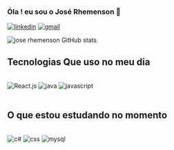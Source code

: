 ### Óla ! eu sou o José Rhemenson 👋

[![linkedin](https://img.shields.io/badge/LinkedIn-0077B5?style=for-the-badge&logo=linkedin&logoColor=white)]( https://www.linkedin.com/in/rhemerson-silva)
[![gmail](https://img.shields.io/badge/Gmail-D14836?style=for-the-badge&logo=gmail&logoColor=white)](mrsilva.jobs@gmail.com)


![jose rhemenson GitHub stats](https://github-readme-stats.vercel.app/api?username=Rhemenson&show_icons=true&theme=onedark)

## Tecnologias  Que  uso no meu dia 

<div style= "display: inline_block"><br/>
<img aling="center"  alt="React.js"  src="https://img.shields.io/badge/React-20232A?style=for-the-badge&logo=react&logoColor=61DAFB" />
<img aling="center"  alt="java"  src="https://img.shields.io/badge/Java-ED8B00?style=for-the-badge&logo=java&logoColor=white" />
<img aling="center"  alt="javascript"  src="https://img.shields.io/badge/JavaScript-323330?style=for-the-badge&logo=javascript&logoColor=F7DF1E" />
</div> </br>


## O que estou estudando no momento 

<div style= "display: inline_block"><br/>
<img aling="center"  alt="c#"  src="https://img.shields.io/badge/C%23-239120?style=for-the-badge&logo=c-sharp&logoColor=white" />
<img aling="center"  alt="css"  src="https://img.shields.io/badge/CSS-239120?&style=for-the-badge&logo=css3&logoColor=white" />
<img aling="center"  alt="mysql"  src="https://img.shields.io/badge/MySQL-00000F?style=for-the-badge&logo=mysql&logoColor=white" />
</div> </br>


